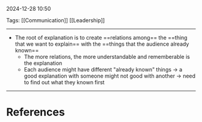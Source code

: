 2024-12-28 10:50

Tags: [[Communication]] [[Leadership]]

---

- The root of explanation is to create ==relations among== the ==thing that we want to explain== with the ==things that the audience already known==
	- The more relations, the more understandable and rememberable is the explanation 
	- Each audience might have different "already known" things -> a good explanation with someone might not good with another -> need to find out what they known first

---
# References